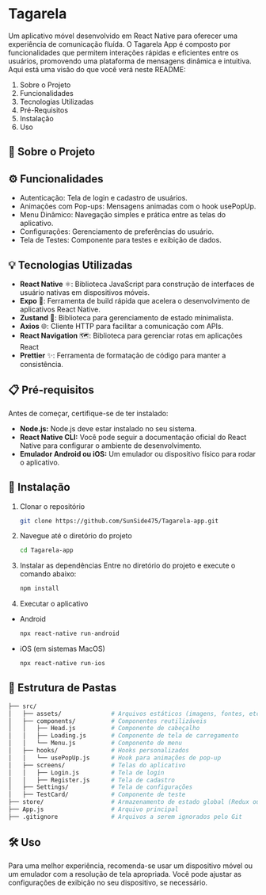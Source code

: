 # Tagarela

Um aplicativo móvel desenvolvido em React Native para oferecer uma experiência de comunicação fluída. O Tagarela App é composto por funcionalidades que permitem interações rápidas e eficientes entre os usuários, promovendo uma plataforma de mensagens dinâmica e intuitiva. Aqui está uma visão do que você verá neste README:

1. Sobre o Projeto
2. Funcionalidades
3. Tecnologias Utilizadas
4. Pré-Requisitos
5. Instalação
6. Uso

## 📖 Sobre o Projeto


## ⚙️ Funcionalidades

- Autenticação: Tela de login e cadastro de usuários.
- Animações com Pop-ups: Mensagens animadas com o hook usePopUp.
- Menu Dinâmico: Navegação simples e prática entre as telas do aplicativo.
- Configurações: Gerenciamento de preferências do usuário.
- Tela de Testes: Componente para testes e exibição de dados.

## 💡 Tecnologias Utilizadas

- **React Native** ⚛️: Biblioteca JavaScript para construção de interfaces de usuário nativas em dispositivos móveis.
- **Expo** 🚀: Ferramenta de build rápida que acelera o desenvolvimento de aplicativos React Native.
- **Zustand** 🐻: Biblioteca para gerenciamento de estado minimalista.
- **Axios** 🌐: Cliente HTTP para facilitar a comunicação com APIs.
- **React Navigation** 🗺️: Biblioteca para gerenciar rotas em aplicações React
- **Prettier** ✨: Ferramenta de formatação de código para manter a consistência.

## 📋 Pré-requisitos

Antes de começar, certifique-se de ter instalado:

- **Node.js:** Node.js deve estar instalado no seu sistema.
- **React Native CLI:** Você pode seguir a documentação oficial do React Native para configurar o ambiente de desenvolvimento.
- **Emulador Android ou iOS:** Um emulador ou dispositivo físico para rodar o aplicativo.

## 🚀 Instalação

1. Clonar o repositório
   ```bash
   git clone https://github.com/SunSide475/Tagarela-app.git
2. Navegue até o diretório do projeto
   ```bash
   cd Tagarela-app
3. Instalar as dependências Entre no diretório do projeto e execute o comando abaixo:
   ```bash
   npm install
5. Executar o aplicativo
- Android
  ```bash
  npx react-native run-android
- iOS (em sistemas MacOS)
  ```bash
  npx react-native run-ios
## 📁 Estrutura de Pastas
```bash
├── src/
│   ├── assets/              # Arquivos estáticos (imagens, fontes, etc.)
│   ├── components/          # Componentes reutilizáveis
│   │   ├── Head.js          # Componente de cabeçalho
│   │   ├── Loading.js       # Componente de tela de carregamento
│   │   └── Menu.js          # Componente de menu
│   ├── hooks/               # Hooks personalizados
│   │   └── usePopUp.js      # Hook para animações de pop-up
│   ├── screens/             # Telas do aplicativo
│   │   ├── Login.js         # Tela de login
│   │   ├── Register.js      # Tela de cadastro
│   ├── Settings/            # Tela de configurações
│   ├── TestCard/            # Componente de teste
├── store/                   # Armazenamento de estado global (Redux ou similar)
├── App.js                   # Arquivo principal
├── .gitignore               # Arquivos a serem ignorados pelo Git
```
## 🛠️ Uso
Para uma melhor experiência, recomenda-se usar um dispositivo móvel ou um emulador com a resolução de tela apropriada. Você pode ajustar as configurações de exibição no seu dispositivo, se necessário.